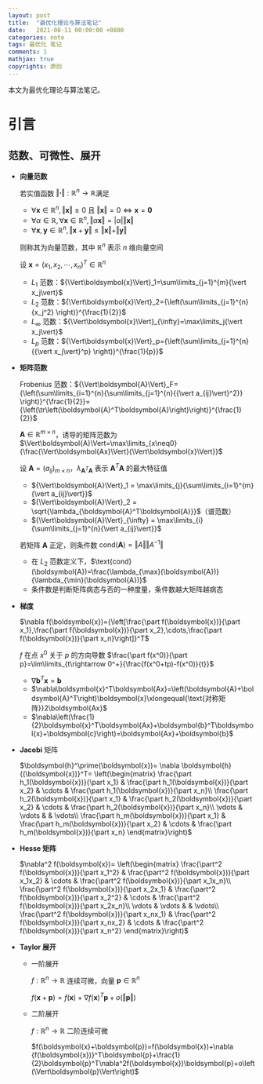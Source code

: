 ```yaml
---
layout: post
title:  "最优化理论与算法笔记"
date:   2021-08-11 00:00:00 +0800
categories: note
tags: 最优化 笔记
comments: 1
mathjax: true
copyrights: 原创
---
```


本文为最优化理论与算法笔记。

# 引言

## 范数、可微性、展开

- **向量范数**

  若实值函数 $\Vert\boldsymbol\cdot\Vert:\mathbb{R}^n\rightarrow\mathbb{R}$​​​ 满足 

  - $\forall \boldsymbol{x}\in\mathbb{R}^n,\Vert\boldsymbol{x}\Vert\geq0$ 且 $\Vert \boldsymbol{x}\Vert=0\Longleftrightarrow \boldsymbol{x}=\boldsymbol{0}$
  - $\forall \alpha\in\mathbb{R},\forall\boldsymbol{x}\in\mathbb{R}^n,\Vert\alpha \boldsymbol{x}\Vert=\vert\alpha\vert\Vert \boldsymbol{x}\Vert$
  - $\forall \boldsymbol{x},\boldsymbol{y}\in\mathbb{R}^n,\Vert \boldsymbol{x}+\boldsymbol{y}\Vert\leq\Vert \boldsymbol{x}\Vert+\Vert \boldsymbol{y}\Vert$

  则称其为向量范数，其中 $\mathbb{R}^n$​ 表示 $n$​ 维向量空间

  设 $\boldsymbol{x}={(x_1,x_2,\cdots,x_n)}^T\in\mathbb{R}^n$

  - $L_1$​​​ 范数：${\Vert\boldsymbol{x}\Vert}_1=\sum\limits_{j=1}^{m}{\vert x_j\vert}$​​​
  - $L_2$ 范数：${\Vert\boldsymbol{x}\Vert}_2={\left(\sum\limits_{j=1}^{n}{x_j^2} \right)}^{\frac{1}{2}}$
  - $L_\infty$ 范数：${\Vert\boldsymbol{x}\Vert}_{\infty}=\max\limits_j{\vert x_j\vert}$
  - $L_p$ 范数：${\Vert\boldsymbol{x}\Vert}_p={\left(\sum\limits_{j=1}^{n}{{\vert x_j\vert}^p} \right)}^{\frac{1}{p}}$

- **矩阵范数**

  Frobenius 范数：${\Vert\boldsymbol{A}\Vert}_F={\left(\sum\limits_{i=1}^{n}{\sum\limits_{j=1}^{n}{{\vert a_{ij}\vert}^2}} \right)}^{\frac{1}{2}}={\left(\tr\left(\boldsymbol{A}^T\boldsymbol{A}\right)\right)}^{\frac{1}{2}}$​

  $\boldsymbol{A}\in \mathbb{R}^{m\times n}$，诱导的矩阵范数为 $\Vert\boldsymbol{A}\Vert=\max\limits_{x\neq0}{\frac{\Vert\boldsymbol{Ax}\Vert}{\Vert\boldsymbol{x}\Vert}}$

  设 $\boldsymbol{A}={(a_{ij})}_{m\times n}$，$\lambda_{\boldsymbol{A}^T\boldsymbol{A}}$ 表示 $\boldsymbol{A}^T\boldsymbol{A}$ 的最大特征值

  - ${\Vert\boldsymbol{A}\Vert}_1 = \max\limits_{j}{\sum\limits_{i=1}^{m}{\vert a_{ij}\vert}}$
  - ${\Vert\boldsymbol{A}\Vert}_2 = \sqrt{\lambda_{\boldsymbol{A}^T\boldsymbol{A}}}$​（谱范数）
  - ${\Vert\boldsymbol{A}\Vert}_{\infty} = \max\limits_{i}{\sum\limits_{j=1}^{n}{\vert a_{ij}\vert}}$​

  若矩阵 $\boldsymbol{A}$ 正定，则条件数 $\text{cond}(\boldsymbol{A})=\Vert A\Vert\Vert A^{-1}\Vert$

  - 在 $L_2$ 范数定义下，$\text{cond}(\boldsymbol{A})=\frac{\lambda_{\max}(\boldsymbol{A})}{\lambda_{\min}(\boldsymbol{A})}$
  - 条件数是判断矩阵病态与否的一种度量，条件数越大矩阵越病态

- **梯度**

  $\nabla f(\boldsymbol{x})={\left[\frac{\part f(\boldsymbol{x})}{\part x_1},\frac{\part f(\boldsymbol{x})}{\part x_2},\cdots,\frac{\part f(\boldsymbol{x})}{\part x_n}\right]}^T$​

  $f$ 在点 $x^0$ 关于 $p$ 的方向导数 $\frac{\part f(x^0)}{\part p}=\lim\limits_{t\rightarrow 0^+}{\frac{f(x^0+tp)-f(x^0)}{t}}$​

  - $\nabla \boldsymbol{b}^T\boldsymbol{x}=\boldsymbol{b}$
  - $\nabla\boldsymbol{x}^T\boldsymbol{Ax}=\left(\boldsymbol{A}+\boldsymbol{A}^T\right)\boldsymbol{x}\xlongequal{\text{对称矩阵}}2\boldsymbol{Ax}$
  - $\nabla\left(\frac{1}{2}\boldsymbol{x}^T\boldsymbol{Ax}+\boldsymbol{b}^T\boldsymbol{x}+\boldsymbol{c}\right)=\boldsymbol{Ax}+\boldsymbol{b}$​

- **Jacobi** 矩阵

  $\boldsymbol{h}^\prime(\boldsymbol{x})=
  \nabla \boldsymbol{h}{(\boldsymbol{x})}^T=
  \left(\begin{matrix}
  \frac{\part h_1(\boldsymbol{x})}{\part x_1} &
  \frac{\part h_1(\boldsymbol{x})}{\part x_2} &
  \cdots &
  \frac{\part h_1(\boldsymbol{x})}{\part x_n}\\
  \frac{\part h_2(\boldsymbol{x})}{\part x_1} &
  \frac{\part h_2(\boldsymbol{x})}{\part x_2} &
  \cdots &
  \frac{\part h_2(\boldsymbol{x})}{\part x_n}\\
  \vdots &
  \vdots &
  &
  \vdots\\
  \frac{\part h_m(\boldsymbol{x})}{\part x_1} &
  \frac{\part h_m(\boldsymbol{x})}{\part x_2} &
  \cdots &
  \frac{\part h_m(\boldsymbol{x})}{\part x_n}
  \end{matrix}\right)$​​​

- **Hesse 矩阵**

  $\nabla^2 f(\boldsymbol{x})=
  \left(\begin{matrix}
  \frac{\part^2 f(\boldsymbol{x})}{\part x_1^2} &
  \frac{\part^2 f(\boldsymbol{x})}{\part x_1x_2} &
  \cdots &
  \frac{\part^2 f(\boldsymbol{x})}{\part x_1x_n}\\
  \frac{\part^2 f(\boldsymbol{x})}{\part x_2x_1} &
  \frac{\part^2 f(\boldsymbol{x})}{\part x_2^2} &
  \cdots &
  \frac{\part^2 f(\boldsymbol{x})}{\part x_2x_n}\\
  \vdots &
  \vdots &
  &
  \vdots\\
  \frac{\part^2 f(\boldsymbol{x})}{\part x_nx_1} &
  \frac{\part^2 f(\boldsymbol{x})}{\part x_nx_2} &
  \cdots &
  \frac{\part^2 f(\boldsymbol{x})}{\part x_n^2}
  \end{matrix}\right)$​

- **Taylor 展开**

  - 一阶展开

    $f:\mathbb{R}^n\rightarrow\mathbb{R}$ 连续可微，向量 $\boldsymbol{p}\in\mathbb{R}^n$

    $f(\boldsymbol{x}+\boldsymbol{p})=f(\boldsymbol{x})+\nabla {f(\boldsymbol{x})}^T\boldsymbol{p}+o\left(\Vert\boldsymbol{p}\Vert\right)$

  - 二阶展开

    $f:\mathbb{R}^n\rightarrow\mathbb{R}$ 二阶连续可微

    $f(\boldsymbol{x}+\boldsymbol{p})=f(\boldsymbol{x})+\nabla {f(\boldsymbol{x})}^T\boldsymbol{p}+\frac{1}{2}\boldsymbol{p}^T\nabla^2f(\boldsymbol{x})\boldsymbol{p}+o\left(\Vert\boldsymbol{p}\Vert\right)$

